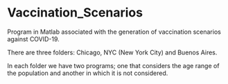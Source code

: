 # Vaccination_Scenarios
Program in Matlab associated with the generation of vaccination scenarios against COVID-19.


There are three folders: Chicago, NYC (New York City) and Buenos Aires.

In each folder we have two programs; one that considers the age range of the population and another in which it is not considered.
